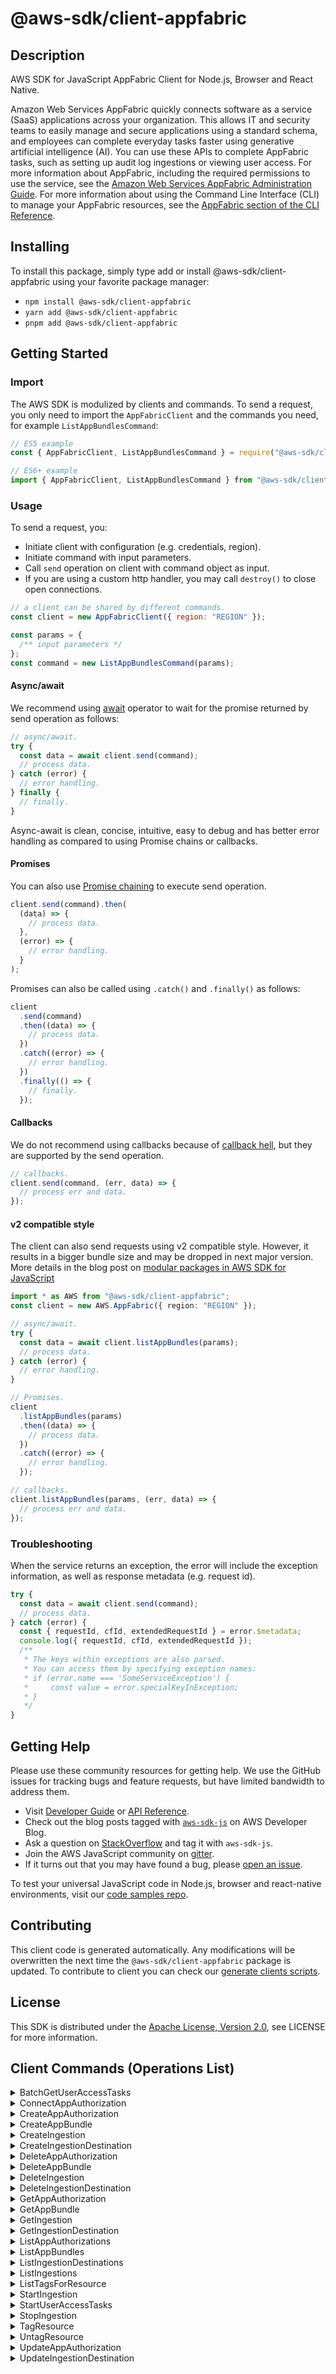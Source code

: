 <!-- generated file, do not edit directly -->

# @aws-sdk/client-appfabric

## Description

AWS SDK for JavaScript AppFabric Client for Node.js, Browser and React Native.

<p>Amazon Web Services AppFabric quickly connects software as a service (SaaS) applications across your
organization. This allows IT and security teams to easily manage and secure applications
using a standard schema, and employees can complete everyday tasks faster using generative
artificial intelligence (AI). You can use these APIs to complete AppFabric tasks, such as
setting up audit log ingestions or viewing user access. For more information about AppFabric,
including the required permissions to use the service, see the <a href="https://docs.aws.amazon.com/appfabric/latest/adminguide/">Amazon Web Services AppFabric Administration Guide</a>. For more
information about using the Command Line Interface (CLI) to manage your
AppFabric resources, see the <a href="https://docs.aws.amazon.com/cli/latest/reference/appfabric/index.html">AppFabric section of the CLI
Reference</a>.</p>

## Installing

To install this package, simply type add or install @aws-sdk/client-appfabric
using your favorite package manager:

- `npm install @aws-sdk/client-appfabric`
- `yarn add @aws-sdk/client-appfabric`
- `pnpm add @aws-sdk/client-appfabric`

## Getting Started

### Import

The AWS SDK is modulized by clients and commands.
To send a request, you only need to import the `AppFabricClient` and
the commands you need, for example `ListAppBundlesCommand`:

```js
// ES5 example
const { AppFabricClient, ListAppBundlesCommand } = require("@aws-sdk/client-appfabric");
```

```ts
// ES6+ example
import { AppFabricClient, ListAppBundlesCommand } from "@aws-sdk/client-appfabric";
```

### Usage

To send a request, you:

- Initiate client with configuration (e.g. credentials, region).
- Initiate command with input parameters.
- Call `send` operation on client with command object as input.
- If you are using a custom http handler, you may call `destroy()` to close open connections.

```js
// a client can be shared by different commands.
const client = new AppFabricClient({ region: "REGION" });

const params = {
  /** input parameters */
};
const command = new ListAppBundlesCommand(params);
```

#### Async/await

We recommend using [await](https://developer.mozilla.org/en-US/docs/Web/JavaScript/Reference/Operators/await)
operator to wait for the promise returned by send operation as follows:

```js
// async/await.
try {
  const data = await client.send(command);
  // process data.
} catch (error) {
  // error handling.
} finally {
  // finally.
}
```

Async-await is clean, concise, intuitive, easy to debug and has better error handling
as compared to using Promise chains or callbacks.

#### Promises

You can also use [Promise chaining](https://developer.mozilla.org/en-US/docs/Web/JavaScript/Guide/Using_promises#chaining)
to execute send operation.

```js
client.send(command).then(
  (data) => {
    // process data.
  },
  (error) => {
    // error handling.
  }
);
```

Promises can also be called using `.catch()` and `.finally()` as follows:

```js
client
  .send(command)
  .then((data) => {
    // process data.
  })
  .catch((error) => {
    // error handling.
  })
  .finally(() => {
    // finally.
  });
```

#### Callbacks

We do not recommend using callbacks because of [callback hell](http://callbackhell.com/),
but they are supported by the send operation.

```js
// callbacks.
client.send(command, (err, data) => {
  // process err and data.
});
```

#### v2 compatible style

The client can also send requests using v2 compatible style.
However, it results in a bigger bundle size and may be dropped in next major version. More details in the blog post
on [modular packages in AWS SDK for JavaScript](https://aws.amazon.com/blogs/developer/modular-packages-in-aws-sdk-for-javascript/)

```ts
import * as AWS from "@aws-sdk/client-appfabric";
const client = new AWS.AppFabric({ region: "REGION" });

// async/await.
try {
  const data = await client.listAppBundles(params);
  // process data.
} catch (error) {
  // error handling.
}

// Promises.
client
  .listAppBundles(params)
  .then((data) => {
    // process data.
  })
  .catch((error) => {
    // error handling.
  });

// callbacks.
client.listAppBundles(params, (err, data) => {
  // process err and data.
});
```

### Troubleshooting

When the service returns an exception, the error will include the exception information,
as well as response metadata (e.g. request id).

```js
try {
  const data = await client.send(command);
  // process data.
} catch (error) {
  const { requestId, cfId, extendedRequestId } = error.$metadata;
  console.log({ requestId, cfId, extendedRequestId });
  /**
   * The keys within exceptions are also parsed.
   * You can access them by specifying exception names:
   * if (error.name === 'SomeServiceException') {
   *     const value = error.specialKeyInException;
   * }
   */
}
```

## Getting Help

Please use these community resources for getting help.
We use the GitHub issues for tracking bugs and feature requests, but have limited bandwidth to address them.

- Visit [Developer Guide](https://docs.aws.amazon.com/sdk-for-javascript/v3/developer-guide/welcome.html)
  or [API Reference](https://docs.aws.amazon.com/AWSJavaScriptSDK/v3/latest/index.html).
- Check out the blog posts tagged with [`aws-sdk-js`](https://aws.amazon.com/blogs/developer/tag/aws-sdk-js/)
  on AWS Developer Blog.
- Ask a question on [StackOverflow](https://stackoverflow.com/questions/tagged/aws-sdk-js) and tag it with `aws-sdk-js`.
- Join the AWS JavaScript community on [gitter](https://gitter.im/aws/aws-sdk-js-v3).
- If it turns out that you may have found a bug, please [open an issue](https://github.com/aws/aws-sdk-js-v3/issues/new/choose).

To test your universal JavaScript code in Node.js, browser and react-native environments,
visit our [code samples repo](https://github.com/aws-samples/aws-sdk-js-tests).

## Contributing

This client code is generated automatically. Any modifications will be overwritten the next time the `@aws-sdk/client-appfabric` package is updated.
To contribute to client you can check our [generate clients scripts](https://github.com/aws/aws-sdk-js-v3/tree/main/scripts/generate-clients).

## License

This SDK is distributed under the
[Apache License, Version 2.0](http://www.apache.org/licenses/LICENSE-2.0),
see LICENSE for more information.

## Client Commands (Operations List)

<details>
<summary>
BatchGetUserAccessTasks
</summary>

[Command API Reference](https://docs.aws.amazon.com/AWSJavaScriptSDK/v3/latest/client/appfabric/command/BatchGetUserAccessTasksCommand/) / [Input](https://docs.aws.amazon.com/AWSJavaScriptSDK/v3/latest/Package/-aws-sdk-client-appfabric/Interface/BatchGetUserAccessTasksCommandInput/) / [Output](https://docs.aws.amazon.com/AWSJavaScriptSDK/v3/latest/Package/-aws-sdk-client-appfabric/Interface/BatchGetUserAccessTasksCommandOutput/)

</details>
<details>
<summary>
ConnectAppAuthorization
</summary>

[Command API Reference](https://docs.aws.amazon.com/AWSJavaScriptSDK/v3/latest/client/appfabric/command/ConnectAppAuthorizationCommand/) / [Input](https://docs.aws.amazon.com/AWSJavaScriptSDK/v3/latest/Package/-aws-sdk-client-appfabric/Interface/ConnectAppAuthorizationCommandInput/) / [Output](https://docs.aws.amazon.com/AWSJavaScriptSDK/v3/latest/Package/-aws-sdk-client-appfabric/Interface/ConnectAppAuthorizationCommandOutput/)

</details>
<details>
<summary>
CreateAppAuthorization
</summary>

[Command API Reference](https://docs.aws.amazon.com/AWSJavaScriptSDK/v3/latest/client/appfabric/command/CreateAppAuthorizationCommand/) / [Input](https://docs.aws.amazon.com/AWSJavaScriptSDK/v3/latest/Package/-aws-sdk-client-appfabric/Interface/CreateAppAuthorizationCommandInput/) / [Output](https://docs.aws.amazon.com/AWSJavaScriptSDK/v3/latest/Package/-aws-sdk-client-appfabric/Interface/CreateAppAuthorizationCommandOutput/)

</details>
<details>
<summary>
CreateAppBundle
</summary>

[Command API Reference](https://docs.aws.amazon.com/AWSJavaScriptSDK/v3/latest/client/appfabric/command/CreateAppBundleCommand/) / [Input](https://docs.aws.amazon.com/AWSJavaScriptSDK/v3/latest/Package/-aws-sdk-client-appfabric/Interface/CreateAppBundleCommandInput/) / [Output](https://docs.aws.amazon.com/AWSJavaScriptSDK/v3/latest/Package/-aws-sdk-client-appfabric/Interface/CreateAppBundleCommandOutput/)

</details>
<details>
<summary>
CreateIngestion
</summary>

[Command API Reference](https://docs.aws.amazon.com/AWSJavaScriptSDK/v3/latest/client/appfabric/command/CreateIngestionCommand/) / [Input](https://docs.aws.amazon.com/AWSJavaScriptSDK/v3/latest/Package/-aws-sdk-client-appfabric/Interface/CreateIngestionCommandInput/) / [Output](https://docs.aws.amazon.com/AWSJavaScriptSDK/v3/latest/Package/-aws-sdk-client-appfabric/Interface/CreateIngestionCommandOutput/)

</details>
<details>
<summary>
CreateIngestionDestination
</summary>

[Command API Reference](https://docs.aws.amazon.com/AWSJavaScriptSDK/v3/latest/client/appfabric/command/CreateIngestionDestinationCommand/) / [Input](https://docs.aws.amazon.com/AWSJavaScriptSDK/v3/latest/Package/-aws-sdk-client-appfabric/Interface/CreateIngestionDestinationCommandInput/) / [Output](https://docs.aws.amazon.com/AWSJavaScriptSDK/v3/latest/Package/-aws-sdk-client-appfabric/Interface/CreateIngestionDestinationCommandOutput/)

</details>
<details>
<summary>
DeleteAppAuthorization
</summary>

[Command API Reference](https://docs.aws.amazon.com/AWSJavaScriptSDK/v3/latest/client/appfabric/command/DeleteAppAuthorizationCommand/) / [Input](https://docs.aws.amazon.com/AWSJavaScriptSDK/v3/latest/Package/-aws-sdk-client-appfabric/Interface/DeleteAppAuthorizationCommandInput/) / [Output](https://docs.aws.amazon.com/AWSJavaScriptSDK/v3/latest/Package/-aws-sdk-client-appfabric/Interface/DeleteAppAuthorizationCommandOutput/)

</details>
<details>
<summary>
DeleteAppBundle
</summary>

[Command API Reference](https://docs.aws.amazon.com/AWSJavaScriptSDK/v3/latest/client/appfabric/command/DeleteAppBundleCommand/) / [Input](https://docs.aws.amazon.com/AWSJavaScriptSDK/v3/latest/Package/-aws-sdk-client-appfabric/Interface/DeleteAppBundleCommandInput/) / [Output](https://docs.aws.amazon.com/AWSJavaScriptSDK/v3/latest/Package/-aws-sdk-client-appfabric/Interface/DeleteAppBundleCommandOutput/)

</details>
<details>
<summary>
DeleteIngestion
</summary>

[Command API Reference](https://docs.aws.amazon.com/AWSJavaScriptSDK/v3/latest/client/appfabric/command/DeleteIngestionCommand/) / [Input](https://docs.aws.amazon.com/AWSJavaScriptSDK/v3/latest/Package/-aws-sdk-client-appfabric/Interface/DeleteIngestionCommandInput/) / [Output](https://docs.aws.amazon.com/AWSJavaScriptSDK/v3/latest/Package/-aws-sdk-client-appfabric/Interface/DeleteIngestionCommandOutput/)

</details>
<details>
<summary>
DeleteIngestionDestination
</summary>

[Command API Reference](https://docs.aws.amazon.com/AWSJavaScriptSDK/v3/latest/client/appfabric/command/DeleteIngestionDestinationCommand/) / [Input](https://docs.aws.amazon.com/AWSJavaScriptSDK/v3/latest/Package/-aws-sdk-client-appfabric/Interface/DeleteIngestionDestinationCommandInput/) / [Output](https://docs.aws.amazon.com/AWSJavaScriptSDK/v3/latest/Package/-aws-sdk-client-appfabric/Interface/DeleteIngestionDestinationCommandOutput/)

</details>
<details>
<summary>
GetAppAuthorization
</summary>

[Command API Reference](https://docs.aws.amazon.com/AWSJavaScriptSDK/v3/latest/client/appfabric/command/GetAppAuthorizationCommand/) / [Input](https://docs.aws.amazon.com/AWSJavaScriptSDK/v3/latest/Package/-aws-sdk-client-appfabric/Interface/GetAppAuthorizationCommandInput/) / [Output](https://docs.aws.amazon.com/AWSJavaScriptSDK/v3/latest/Package/-aws-sdk-client-appfabric/Interface/GetAppAuthorizationCommandOutput/)

</details>
<details>
<summary>
GetAppBundle
</summary>

[Command API Reference](https://docs.aws.amazon.com/AWSJavaScriptSDK/v3/latest/client/appfabric/command/GetAppBundleCommand/) / [Input](https://docs.aws.amazon.com/AWSJavaScriptSDK/v3/latest/Package/-aws-sdk-client-appfabric/Interface/GetAppBundleCommandInput/) / [Output](https://docs.aws.amazon.com/AWSJavaScriptSDK/v3/latest/Package/-aws-sdk-client-appfabric/Interface/GetAppBundleCommandOutput/)

</details>
<details>
<summary>
GetIngestion
</summary>

[Command API Reference](https://docs.aws.amazon.com/AWSJavaScriptSDK/v3/latest/client/appfabric/command/GetIngestionCommand/) / [Input](https://docs.aws.amazon.com/AWSJavaScriptSDK/v3/latest/Package/-aws-sdk-client-appfabric/Interface/GetIngestionCommandInput/) / [Output](https://docs.aws.amazon.com/AWSJavaScriptSDK/v3/latest/Package/-aws-sdk-client-appfabric/Interface/GetIngestionCommandOutput/)

</details>
<details>
<summary>
GetIngestionDestination
</summary>

[Command API Reference](https://docs.aws.amazon.com/AWSJavaScriptSDK/v3/latest/client/appfabric/command/GetIngestionDestinationCommand/) / [Input](https://docs.aws.amazon.com/AWSJavaScriptSDK/v3/latest/Package/-aws-sdk-client-appfabric/Interface/GetIngestionDestinationCommandInput/) / [Output](https://docs.aws.amazon.com/AWSJavaScriptSDK/v3/latest/Package/-aws-sdk-client-appfabric/Interface/GetIngestionDestinationCommandOutput/)

</details>
<details>
<summary>
ListAppAuthorizations
</summary>

[Command API Reference](https://docs.aws.amazon.com/AWSJavaScriptSDK/v3/latest/client/appfabric/command/ListAppAuthorizationsCommand/) / [Input](https://docs.aws.amazon.com/AWSJavaScriptSDK/v3/latest/Package/-aws-sdk-client-appfabric/Interface/ListAppAuthorizationsCommandInput/) / [Output](https://docs.aws.amazon.com/AWSJavaScriptSDK/v3/latest/Package/-aws-sdk-client-appfabric/Interface/ListAppAuthorizationsCommandOutput/)

</details>
<details>
<summary>
ListAppBundles
</summary>

[Command API Reference](https://docs.aws.amazon.com/AWSJavaScriptSDK/v3/latest/client/appfabric/command/ListAppBundlesCommand/) / [Input](https://docs.aws.amazon.com/AWSJavaScriptSDK/v3/latest/Package/-aws-sdk-client-appfabric/Interface/ListAppBundlesCommandInput/) / [Output](https://docs.aws.amazon.com/AWSJavaScriptSDK/v3/latest/Package/-aws-sdk-client-appfabric/Interface/ListAppBundlesCommandOutput/)

</details>
<details>
<summary>
ListIngestionDestinations
</summary>

[Command API Reference](https://docs.aws.amazon.com/AWSJavaScriptSDK/v3/latest/client/appfabric/command/ListIngestionDestinationsCommand/) / [Input](https://docs.aws.amazon.com/AWSJavaScriptSDK/v3/latest/Package/-aws-sdk-client-appfabric/Interface/ListIngestionDestinationsCommandInput/) / [Output](https://docs.aws.amazon.com/AWSJavaScriptSDK/v3/latest/Package/-aws-sdk-client-appfabric/Interface/ListIngestionDestinationsCommandOutput/)

</details>
<details>
<summary>
ListIngestions
</summary>

[Command API Reference](https://docs.aws.amazon.com/AWSJavaScriptSDK/v3/latest/client/appfabric/command/ListIngestionsCommand/) / [Input](https://docs.aws.amazon.com/AWSJavaScriptSDK/v3/latest/Package/-aws-sdk-client-appfabric/Interface/ListIngestionsCommandInput/) / [Output](https://docs.aws.amazon.com/AWSJavaScriptSDK/v3/latest/Package/-aws-sdk-client-appfabric/Interface/ListIngestionsCommandOutput/)

</details>
<details>
<summary>
ListTagsForResource
</summary>

[Command API Reference](https://docs.aws.amazon.com/AWSJavaScriptSDK/v3/latest/client/appfabric/command/ListTagsForResourceCommand/) / [Input](https://docs.aws.amazon.com/AWSJavaScriptSDK/v3/latest/Package/-aws-sdk-client-appfabric/Interface/ListTagsForResourceCommandInput/) / [Output](https://docs.aws.amazon.com/AWSJavaScriptSDK/v3/latest/Package/-aws-sdk-client-appfabric/Interface/ListTagsForResourceCommandOutput/)

</details>
<details>
<summary>
StartIngestion
</summary>

[Command API Reference](https://docs.aws.amazon.com/AWSJavaScriptSDK/v3/latest/client/appfabric/command/StartIngestionCommand/) / [Input](https://docs.aws.amazon.com/AWSJavaScriptSDK/v3/latest/Package/-aws-sdk-client-appfabric/Interface/StartIngestionCommandInput/) / [Output](https://docs.aws.amazon.com/AWSJavaScriptSDK/v3/latest/Package/-aws-sdk-client-appfabric/Interface/StartIngestionCommandOutput/)

</details>
<details>
<summary>
StartUserAccessTasks
</summary>

[Command API Reference](https://docs.aws.amazon.com/AWSJavaScriptSDK/v3/latest/client/appfabric/command/StartUserAccessTasksCommand/) / [Input](https://docs.aws.amazon.com/AWSJavaScriptSDK/v3/latest/Package/-aws-sdk-client-appfabric/Interface/StartUserAccessTasksCommandInput/) / [Output](https://docs.aws.amazon.com/AWSJavaScriptSDK/v3/latest/Package/-aws-sdk-client-appfabric/Interface/StartUserAccessTasksCommandOutput/)

</details>
<details>
<summary>
StopIngestion
</summary>

[Command API Reference](https://docs.aws.amazon.com/AWSJavaScriptSDK/v3/latest/client/appfabric/command/StopIngestionCommand/) / [Input](https://docs.aws.amazon.com/AWSJavaScriptSDK/v3/latest/Package/-aws-sdk-client-appfabric/Interface/StopIngestionCommandInput/) / [Output](https://docs.aws.amazon.com/AWSJavaScriptSDK/v3/latest/Package/-aws-sdk-client-appfabric/Interface/StopIngestionCommandOutput/)

</details>
<details>
<summary>
TagResource
</summary>

[Command API Reference](https://docs.aws.amazon.com/AWSJavaScriptSDK/v3/latest/client/appfabric/command/TagResourceCommand/) / [Input](https://docs.aws.amazon.com/AWSJavaScriptSDK/v3/latest/Package/-aws-sdk-client-appfabric/Interface/TagResourceCommandInput/) / [Output](https://docs.aws.amazon.com/AWSJavaScriptSDK/v3/latest/Package/-aws-sdk-client-appfabric/Interface/TagResourceCommandOutput/)

</details>
<details>
<summary>
UntagResource
</summary>

[Command API Reference](https://docs.aws.amazon.com/AWSJavaScriptSDK/v3/latest/client/appfabric/command/UntagResourceCommand/) / [Input](https://docs.aws.amazon.com/AWSJavaScriptSDK/v3/latest/Package/-aws-sdk-client-appfabric/Interface/UntagResourceCommandInput/) / [Output](https://docs.aws.amazon.com/AWSJavaScriptSDK/v3/latest/Package/-aws-sdk-client-appfabric/Interface/UntagResourceCommandOutput/)

</details>
<details>
<summary>
UpdateAppAuthorization
</summary>

[Command API Reference](https://docs.aws.amazon.com/AWSJavaScriptSDK/v3/latest/client/appfabric/command/UpdateAppAuthorizationCommand/) / [Input](https://docs.aws.amazon.com/AWSJavaScriptSDK/v3/latest/Package/-aws-sdk-client-appfabric/Interface/UpdateAppAuthorizationCommandInput/) / [Output](https://docs.aws.amazon.com/AWSJavaScriptSDK/v3/latest/Package/-aws-sdk-client-appfabric/Interface/UpdateAppAuthorizationCommandOutput/)

</details>
<details>
<summary>
UpdateIngestionDestination
</summary>

[Command API Reference](https://docs.aws.amazon.com/AWSJavaScriptSDK/v3/latest/client/appfabric/command/UpdateIngestionDestinationCommand/) / [Input](https://docs.aws.amazon.com/AWSJavaScriptSDK/v3/latest/Package/-aws-sdk-client-appfabric/Interface/UpdateIngestionDestinationCommandInput/) / [Output](https://docs.aws.amazon.com/AWSJavaScriptSDK/v3/latest/Package/-aws-sdk-client-appfabric/Interface/UpdateIngestionDestinationCommandOutput/)

</details>
